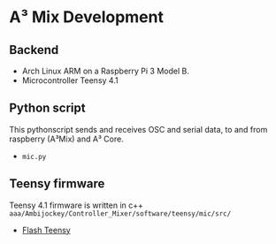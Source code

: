 # A³ Mix Development
## Backend
- Arch Linux ARM on a Raspberry Pi 3 Model B. 
- Microcontroller Teensy 4.1

##  Python script
This pythonscript sends and receives OSC and serial data, to and from raspberry (A³Mix) and A³ Core.
- ```mic.py```

## Teensy firmware
Teensy 4.1 firmware is written in c++
```aaa/Ambijockey/Controller_Mixer/software/teensy/mic/src/```
- [Flash Teensy](https://doc.a3-audio.com/development/flashTeensy.html)

